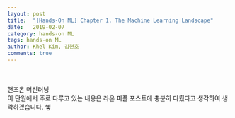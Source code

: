 ```yaml
---
layout: post
title:  "[Hands-On ML] Chapter 1. The Machine Learning Landscape"
date:   2019-02-07
category: hands-on ML
tags: hands-on ML
author: Khel Kim, 김현호
comments: true
---
```


<br><br>
핸즈온 머신러닝  
이 단원에서 주로 다루고 있는 내용은 라온 피플 포스트에 충분히 다뤘다고 생각하여 생략하겠습니다. 헿

